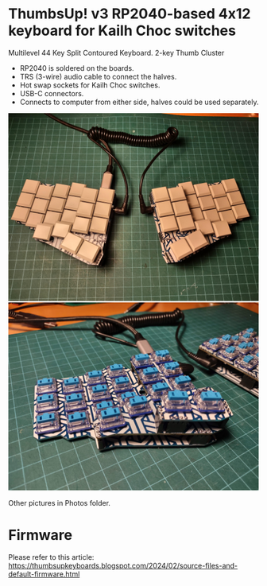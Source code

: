 # ThumbsUp! v3 RP2040-based 4x12 keyboard for Kailh Choc switches

Multilevel 44 Key Split Contoured Keyboard.
2-key Thumb Cluster

* RP2040 is soldered on the boards.
* TRS (3-wire) audio cable to connect the halves.
* Hot swap sockets for Kailh Choc switches.
* USB-C connectors.
* Connects to computer from either side, halves could be used separately.
 
![Main view](https://github.com/ak66666/ThumbsUpV3Rp2040/blob/main/Photos/IMG_20240202_222219204_HDR.jpg )
![Some keys are tucked under the middle PCB](https://github.com/ak66666/ThumbsUpV3Rp2040/blob/main/Photos/IMG_20240202_221640572_HDR.jpg)

Other pictures in Photos folder.

# Firmware

Please refer to this article:
https://thumbsupkeyboards.blogspot.com/2024/02/source-files-and-default-firmware.html


